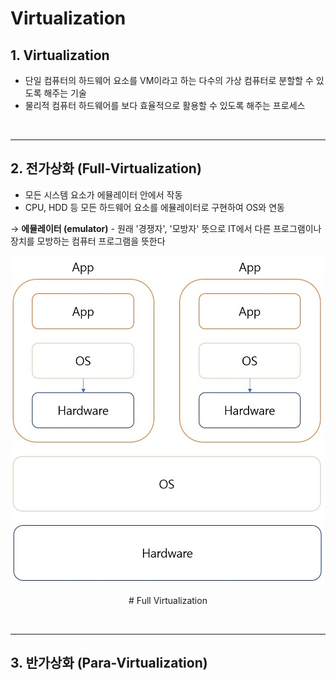 # Virtualization
## **1. Virtualization**
* 단일 컴퓨터의 하드웨어 요소를 VM이라고 하는 다수의 가상 컴퓨터로 분할할 수 있도록 해주는 기술
* 물리적 컴퓨터 하드웨어를 보다 효율적으로 활용할 수 있도록 해주는 프로세스

<br>

***

## **2. 전가상화 (Full-Virtualization)**
* 모든 시스템 요소가 에뮬레이터 안에서 작동
* CPU, HDD 등 모든 하드웨어 요소를 에뮬레이터로 구현하여 OS와 연동

→ **에뮬레이터 (emulator)** - 원래 '경쟁자', '모방자' 뜻으로 IT에서 다른 프로그램이나 장치를 모방하는 컴퓨터 프로그램을 뜻한다

<p align = "center">
    <img src="Pictures\Full Virtualization.jpg">
    </p>
    <p align = "center"> # Full Virtualization </p>

<br>

***

## **3. 반가상화 (Para-Virtualization)**

